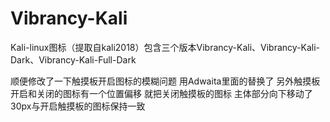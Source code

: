 # Vibrancy-Kali
Kali-linux图标（提取自kali2018）包含三个版本Vibrancy-Kali、Vibrancy-Kali-Dark、Vibrancy-Kali-Full-Dark

顺便修改了一下触摸板开启图标的模糊问题 用Adwaita里面的替换了
另外触摸板开启和关闭的图标有一个位置偏移 就把关闭触摸板的图标 主体部分向下移动了30px与开启触摸板的图标保持一致
